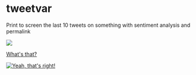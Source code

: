# tweetvar
Print to screen the last 10 tweets on something with sentiment analysis and permalink


<img src="http://jkwebco.com/wp-content/uploads/2017/03/Screenshot-from-2017-03-26-12-00-09.png">
 
<a href="https://github.com/jkwebco/tweetvar/blob/master/horse.ogg">What's that?</a>


[![Yeah, that's right!](https://img.youtube.com/vi/T-D1KVIuvjA/0.jpg)](https://github.com/jkwebco/tweetvar/blob/master/horse.ogg)
